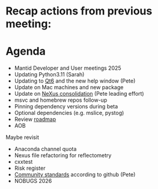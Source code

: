 # Recap actions from previous meeting:

# Agenda
- Mantid Developer and User meetings 2025
- Updating Python3.11 (Sarah)
- Updating to [Qt6](https://github.com/mantidproject/mantid/issues/38415) and the new help window (Pete)
- Update on Mac machines and new package
- Update on [NeXus consolidation](https://github.com/mantidproject/mantid/issues/38332) (Pete leading effort)
- msvc and homebrew repos follow-up
- Pinning dependency versions during beta
- Optional dependencies (e.g. mslice, pystog)
- Review [roadmap](https://github.com/orgs/mantidproject/projects/47/views/1)
- AOB

Maybe revisit
- Anaconda channel quota
- Nexus file refactoring for reflectometry
- cxxtest
- Risk register
- [Community standards](https://github.com/mantidproject/mantid/community) according to github (Pete)
- NOBUGS 2026
